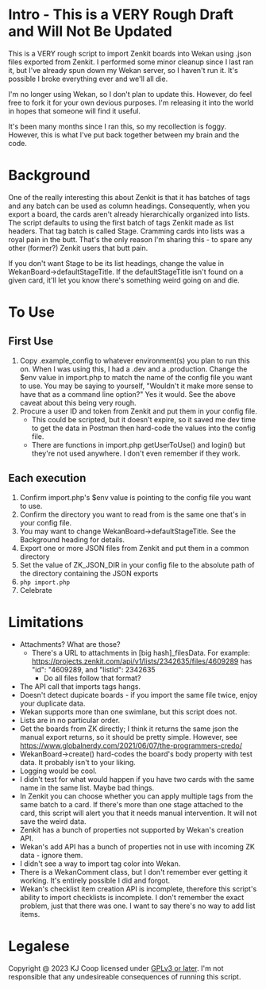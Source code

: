 # Intro - This is a VERY Rough Draft and Will Not Be Updated
This is a VERY rough script to import Zenkit boards into Wekan using .json files exported from Zenkit. I performed some minor cleanup since I last ran it, but I've already spun down my Wekan server, so I haven't run it. It's possible I broke everything ever and we'll all die. 

I'm no longer using Wekan, so I don't plan to update this. However, do feel free to fork it for your own devious purposes. I'm releasing it into the world in hopes that someone will find it useful.

It's been many months since I ran this, so my recollection is foggy. However, this is what I've put back together between my brain and the code.

# Background
One of the really interesting this about Zenkit is that it has batches of tags and any batch can be used as column headings. Consequently, when you export a board, the cards aren't already hierarchically organized into lists. The script defaults to using the first batch of tags Zenkit made as list headers. That tag batch is called Stage. Cramming cards into lists was a royal pain in the butt. That's the only reason I'm sharing this - to spare any other (former?) Zenkit users that butt pain.  

If you don't want Stage to be its list headings, change the value in WekanBoard->defaultStageTitle. If the defaultStageTitle isn't found on a given card, it'll let you know there's something weird going on and die. 

# To Use
## First Use
1. Copy .example_config to whatever environment(s) you plan to run this on. When I was using this, I had a .dev and a .production. Change the $env value in import.php to match the name of the config file you want to use. You may be saying to yourself, "Wouldn't it make more sense to have that as a command line option?" Yes it would. See the above caveat about this being very rough.
2. Procure a user ID and token from Zenkit and put them in your config file. 
   - This could be scripted, but it doesn't expire, so it saved me dev time to get the data in Postman then hard-code the values into the config file. 
   - There are functions in import.php getUserToUse() and login() but they're not used anywhere. I don't even remember if they work.

## Each execution
1. Confirm import.php's $env value is pointing to the config file you want to use.
2. Confirm the directory you want to read from is the same one that's in your config file.
3. You may want to change WekanBoard->defaultStageTitle. See the Background heading for details.
4. Export one or more JSON files from Zenkit and put them in a common directory
5. Set the value of ZK_JSON_DIR in your config file to the absolute path of the directory containing the JSON exports
6. `php import.php`
7. Celebrate

# Limitations
- Attachments? What are those?
   - There's a URL to attachments in [big hash]_filesData. For example: https://projects.zenkit.com/api/v1/lists/2342635/files/4609289 has "id": "4609289, and "listId": 2342635
      - Do all files follow that format?
- The API call that imports tags hangs. 
- Doesn't detect dupicate boards - if you import the same file twice, enjoy your duplicate data.
- Wekan supports more than one swimlane, but this script does not.
- Lists are in no particular order.
- Get the boards from ZK directly; I think it returns the same json the manual export returns, so it should be pretty simple. However, see https://www.globalnerdy.com/2021/06/07/the-programmers-credo/
- WekanBoard->create() hard-codes the board's body property with test data. It probably isn't to your liking.
- Logging would be cool.
- I didn't test for what would happen if you have two cards with the same name in the same list. Maybe bad things. 
- In Zenkit you can choose whether you can apply multiple tags from the same batch to a card. If there's more than one stage attached to the card, this script will alert you that it needs manual intervention. It will not save the weird data.
- Zenkit has a bunch of properties not supported by Wekan's creation API.
- Wekan's add API has a bunch of properties not in use with incoming ZK data - ignore them.
- I didn't see a way to import tag color into Wekan.
- There is a WekanComment class, but I don't remember ever getting it working. It's entirely possible I did and forgot.
- Wekan's checklist item creation API is incomplete, therefore this script's ability to import checklists is incomplete. I don't remember the exact problem, just that there was one. I want to say there's no way to add list items.

# Legalese
Copyright @ 2023 KJ Coop licensed under [GPLv3 or later](https://www.gnu.org/licenses/gpl-3.0.txt). I'm not responsible that any undesireable consequences of running this script.

